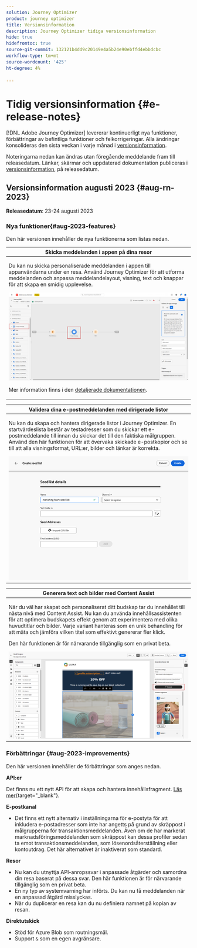 ```yaml
---
solution: Journey Optimizer
product: journey optimizer
title: Versionsinformation
description: Journey Optimizer tidiga versionsinformation
hide: true
hidefromtoc: true
source-git-commit: 132121b4dd9c20149e4a5b24e90ebffd4ebbdcbc
workflow-type: tm+mt
source-wordcount: '425'
ht-degree: 4%

---
```


# Tidig versionsinformation {#e-release-notes}

[!DNL Adobe Journey Optimizer] levererar kontinuerligt nya funktioner, förbättringar av befintliga funktioner och felkorrigeringar. Alla ändringar konsolideras den sista veckan i varje månad i [versionsinformation](release-notes.md).

Noteringarna nedan kan ändras utan föregående meddelande fram till releasedatum. Länkar, skärmar och uppdaterad dokumentation publiceras i [versionsinformation](release-notes.md), på releasedatum.

## Versionsinformation augusti 2023 {#aug-rn-2023}

**Releasedatum**: 23-24 augusti 2023

### Nya funktioner{#aug-2023-features}

Den här versionen innehåller de nya funktionerna som listas nedan.

<table>
<thead>
<tr>
<th><strong>Skicka meddelanden i appen på dina resor</strong><br/></th>
</tr>
</thead>
<tbody>
<tr>
<td>
<p>Du kan nu skicka personaliserade meddelanden i appen till appanvändarna under en resa. Använd Journey Optimizer för att utforma meddelanden och anpassa meddelandelayout, visning, text och knappar för att skapa en smidig upplevelse.</p>
<img src="assets/in_app_journey_1.png"/>
<p>Mer information finns i den <a href="../in-app/get-started-in-app.md">detaljerade dokumentationen</a>.</p>
</tr>
</tbody>
</table>


<table>
<thead>
<tr>
<th><strong>Validera dina e-postmeddelanden med dirigerade listor</strong><br/></th>
</tr>
</thead>
<tbody>
<tr>
<td>
<p>Nu kan du skapa och hantera dirigerade listor i Journey Optimizer. En startvärdeslista består av testadresser som du skickar ett e-postmeddelande till innan du skickar det till den faktiska målgruppen. Använd den här funktionen för att övervaka skickade e-postkopior och se till att alla visningsformat, URL:er, bilder och länkar är korrekta.</p>
<img src="../configuration/assets/seed-list-details.png">
<!--p>For more information, refer to the <a href="../audience/get-started-audience-orchestration.md">detailed documentation</a>.</p-->
</td>
</tr>
</tbody>
</table>


<table>
<thead>
<tr>
<th><strong>Generera text och bilder med Content Assist</strong><br/></th>
</tr>
</thead>
<tbody>
<tr>
<td>
<p>När du väl har skapat och personaliserat ditt budskap tar du innehållet till nästa nivå med Content Assist. Nu kan du använda innehållsassistenten för att optimera budskapets effekt genom att experimentera med olika huvudtitlar och bilder. Varje variant hanteras som en unik behandling för att mäta och jämföra vilken titel som effektivt genererar fler klick.</p>
<p>Den här funktionen är för närvarande tillgänglig som en privat beta.</p>
<img src="assets/gen-ai-image-2.png"/>
<!--p>For more information, refer to the <a href="../start/search-filter-categorize.md#tags">detailed documentation</a>.</p-->
</td>
</tr>
</tbody>
</table>



### Förbättringar {#aug-2023-improvements}

Den här versionen innehåller de förbättringar som anges nedan.

**API:er**

Det finns nu ett nytt API för att skapa och hantera innehållsfragment. [Läs mer](https://developer.adobe.com/journey-optimizer-apis/references/content-templates/#tag/Content-fragment-API){target="_blank"}.

**E-postkanal**

* Det finns ett nytt alternativ i inställningarna för e-postyta för att inkludera e-postadresser som inte har angetts på grund av skräppost i målgrupperna för transaktionsmeddelanden. Även om de har markerat marknadsföringsmeddelanden som skräppost kan dessa profiler sedan ta emot transaktionsmeddelanden, som lösenordsåterställning eller kontoutdrag. Det här alternativet är inaktiverat som standard.

**Resor**

* Nu kan du utnyttja API-anropssvar i anpassade åtgärder och samordna din resa baserat på dessa svar. Den här funktionen är för närvarande tillgänglig som en privat beta.
* En ny typ av systemvarning har införts. Du kan nu få meddelanden när en anpassad åtgärd misslyckas.
* När du duplicerar en resa kan du nu definiera namnet på kopian av resan.


**Direktutskick**

* Stöd för Azure Blob som routningsmål.
* Support `&` som en egen avgränsare.